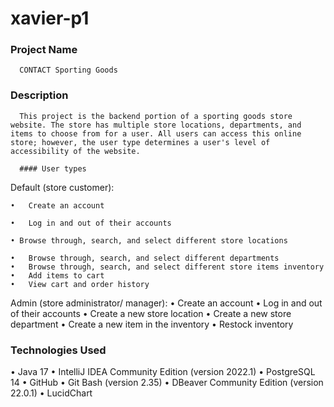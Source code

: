 # xavier-p1

### Project Name

      CONTACT Sporting Goods

### Description

      This project is the backend portion of a sporting goods store website. The store has multiple store locations, departments, and items to choose from for a user. All users can access this online store; however, the user type determines a user's level of accessibility of the website.

      #### User types

  Default (store customer):
  
    •	Create an account
    
    •	Log in and out of their accounts
    
    • Browse through, search, and select different store locations
    
    •	Browse through, search, and select different departments
    •	Browse through, search, and select different store items inventory
    •	Add items to cart
    •	View cart and order history    
  Admin (store administrator/ manager):
    •	Create an account
    •	Log in and out of their accounts
    •	Create a new store location
    •	Create a new store department
    •	Create a new item in the inventory
    •	Restock inventory
    
### Technologies Used

  • Java 17
  • IntelliJ IDEA Community Edition (version 2022.1)
  • PostgreSQL 14
  • GitHub
  • Git Bash (version 2.35)
  • DBeaver Community Edition (version 22.0.1)
  • LucidChart
